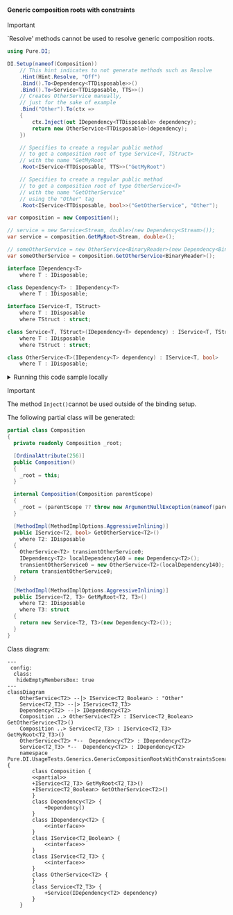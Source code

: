 #### Generic composition roots with constraints

> [!IMPORTANT]
> `Resolve' methods cannot be used to resolve generic composition roots.


```c#
using Pure.DI;

DI.Setup(nameof(Composition))
    // This hint indicates to not generate methods such as Resolve
    .Hint(Hint.Resolve, "Off")
    .Bind().To<Dependency<TTDisposable>>()
    .Bind().To<Service<TTDisposable, TTS>>()
    // Creates OtherService manually,
    // just for the sake of example
    .Bind("Other").To(ctx =>
    {
        ctx.Inject(out IDependency<TTDisposable> dependency);
        return new OtherService<TTDisposable>(dependency);
    })

    // Specifies to create a regular public method
    // to get a composition root of type Service<T, TStruct>
    // with the name "GetMyRoot"
    .Root<IService<TTDisposable, TTS>>("GetMyRoot")

    // Specifies to create a regular public method
    // to get a composition root of type OtherService<T>
    // with the name "GetOtherService"
    // using the "Other" tag
    .Root<IService<TTDisposable, bool>>("GetOtherService", "Other");

var composition = new Composition();

// service = new Service<Stream, double>(new Dependency<Stream>());
var service = composition.GetMyRoot<Stream, double>();

// someOtherService = new OtherService<BinaryReader>(new Dependency<BinaryReader>());
var someOtherService = composition.GetOtherService<BinaryReader>();

interface IDependency<T>
    where T : IDisposable;

class Dependency<T> : IDependency<T>
    where T : IDisposable;

interface IService<T, TStruct>
    where T : IDisposable
    where TStruct : struct;

class Service<T, TStruct>(IDependency<T> dependency) : IService<T, TStruct>
    where T : IDisposable
    where TStruct : struct;

class OtherService<T>(IDependency<T> dependency) : IService<T, bool>
    where T : IDisposable;
```

<details>
<summary>Running this code sample locally</summary>

- Make sure you have the [.NET SDK 9.0](https://dotnet.microsoft.com/en-us/download/dotnet/9.0) or later is installed
```bash
dotnet --list-sdk
```
- Create a net9.0 (or later) console application
```bash
dotnet new console -n Sample
```
- Add reference to NuGet package
  - [Pure.DI](https://www.nuget.org/packages/Pure.DI)
```bash
dotnet add package Pure.DI
```
- Copy the example code into the _Program.cs_ file

You are ready to run the example 🚀
```bash
dotnet run
```

</details>

> [!IMPORTANT]
> The method `Inject()`cannot be used outside of the binding setup.

The following partial class will be generated:

```c#
partial class Composition
{
  private readonly Composition _root;

  [OrdinalAttribute(256)]
  public Composition()
  {
    _root = this;
  }

  internal Composition(Composition parentScope)
  {
    _root = (parentScope ?? throw new ArgumentNullException(nameof(parentScope)))._root;
  }

  [MethodImpl(MethodImplOptions.AggressiveInlining)]
  public IService<T2, bool> GetOtherService<T2>()
    where T2: IDisposable
  {
    OtherService<T2> transientOtherService0;
    IDependency<T2> localDependency140 = new Dependency<T2>();
    transientOtherService0 = new OtherService<T2>(localDependency140);
    return transientOtherService0;
  }

  [MethodImpl(MethodImplOptions.AggressiveInlining)]
  public IService<T2, T3> GetMyRoot<T2, T3>()
    where T2: IDisposable
    where T3: struct
  {
    return new Service<T2, T3>(new Dependency<T2>());
  }
}
```

Class diagram:

```mermaid
---
 config:
  class:
   hideEmptyMembersBox: true
---
classDiagram
	OtherServiceᐸT2ᐳ --|> IServiceᐸT2ˏBooleanᐳ : "Other" 
	ServiceᐸT2ˏT3ᐳ --|> IServiceᐸT2ˏT3ᐳ
	DependencyᐸT2ᐳ --|> IDependencyᐸT2ᐳ
	Composition ..> OtherServiceᐸT2ᐳ : IServiceᐸT2ˏBooleanᐳ GetOtherServiceᐸT2ᐳ()
	Composition ..> ServiceᐸT2ˏT3ᐳ : IServiceᐸT2ˏT3ᐳ GetMyRootᐸT2ˏT3ᐳ()
	OtherServiceᐸT2ᐳ *--  DependencyᐸT2ᐳ : IDependencyᐸT2ᐳ
	ServiceᐸT2ˏT3ᐳ *--  DependencyᐸT2ᐳ : IDependencyᐸT2ᐳ
	namespace Pure.DI.UsageTests.Generics.GenericCompositionRootsWithConstraintsScenario {
		class Composition {
		<<partial>>
		+IServiceᐸT2ˏT3ᐳ GetMyRootᐸT2ˏT3ᐳ()
		+IServiceᐸT2ˏBooleanᐳ GetOtherServiceᐸT2ᐳ()
		}
		class DependencyᐸT2ᐳ {
			+Dependency()
		}
		class IDependencyᐸT2ᐳ {
			<<interface>>
		}
		class IServiceᐸT2ˏBooleanᐳ {
			<<interface>>
		}
		class IServiceᐸT2ˏT3ᐳ {
			<<interface>>
		}
		class OtherServiceᐸT2ᐳ {
		}
		class ServiceᐸT2ˏT3ᐳ {
			+Service(IDependencyᐸT2ᐳ dependency)
		}
	}
```

